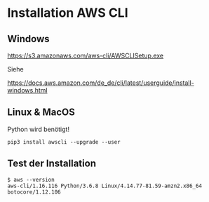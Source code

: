 # Installation AWS CLI

## Windows

https://s3.amazonaws.com/aws-cli/AWSCLISetup.exe

Siehe

https://docs.aws.amazon.com/de_de/cli/latest/userguide/install-windows.html

## Linux & MacOS

Python wird benötigt!

```
pip3 install awscli --upgrade --user
```

## Test der Installation

```
$ aws --version
aws-cli/1.16.116 Python/3.6.8 Linux/4.14.77-81.59-amzn2.x86_64 botocore/1.12.106
```
